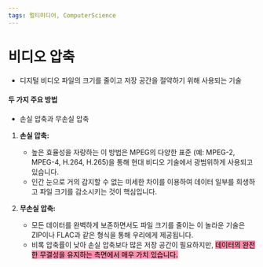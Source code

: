 ```yaml
---
tags: 멀티미디어, ComputerScience
---
```

# 비디오 압축

- 디지털 비디오 파일의 크기를 줄이고 저장 공간을 절약하기 위해 사용되는 기술

#### 두 가지 주요 방법

- 손실 압축과 무손실 압축

1. **손실 압축:**
    
    - 높은 효율성을 자랑하는 이 방법은 MPEG의 다양한 표준 (예: MPEG-2, MPEG-4, H.264, H.265)을 통해 현대 비디오 기술에서 광범위하게 사용되고 있습니다.
    - 인간 눈으로 거의 감지할 수 없는 미세한 차이를 이용하여 데이터 일부를 희생하고 파일 크기를 감소시키는 것이 핵심입니다.
2. **무손실 압축:**
    
    - 모든 데이터를 완벽하게 보존하면서도 파일 크기를 줄이는 이 놀라운 기술은 ZIP이나 FLAC과 같은 형식을 통해 우리에게 제공됩니다.
    - 비록 압축률이 낮아 손실 압축보다 많은 저장 공간이 필요하지만, <mark style="background: #FF5582A6;">데이터의 완전한 무결성을 유지하는 측면에서 매우 가치 있습니다.</mark>
